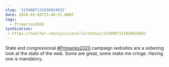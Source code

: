 ```yaml
---
slug: '1234987131036024832'
date: 2020-03-03T23:40:51.000Z
tags:
  - Primaries2020
syndication:
 - https://twitter.com/ajciccarello/status/1234987131036024832
---
```


State and congressional [#Primaries2020](/posts/tags/Primaries2020) campaign websites are a sobering look at the state of the web. Some are great, some make me cringe. Having one is mandatory.
